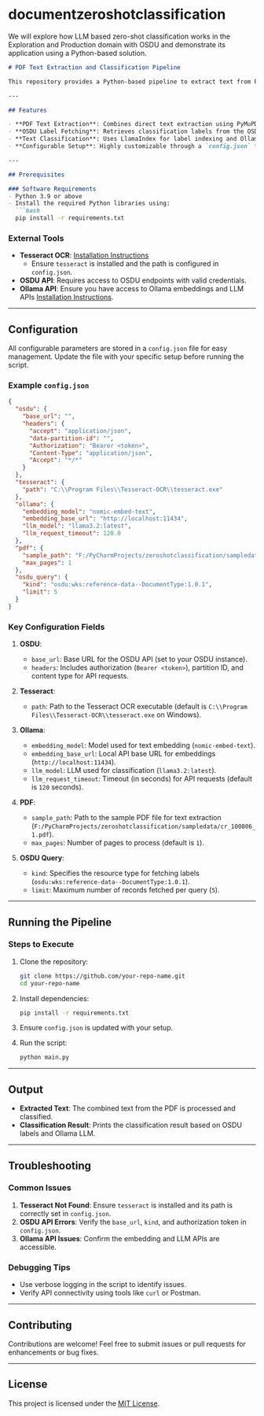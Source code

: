 # documentzeroshotclassification
We will explore how LLM based zero-shot classification works in the Exploration and Production domain with OSDU and demonstrate its application using a Python-based solution.

```markdown
# PDF Text Extraction and Classification Pipeline

This repository provides a Python-based pipeline to extract text from PDFs, classify the content using zero-shot classification, and map it against labels fetched from the OSDU platform. The workflow integrates tools like OCR (Tesseract), document indexing, and a large language model (LLM) for classification.

---

## Features

- **PDF Text Extraction**: Combines direct text extraction using PyMuPDF and OCR for non-textual pages.
- **OSDU Label Fetching**: Retrieves classification labels from the OSDU platform based on a specified `kind`.
- **Text Classification**: Uses LlamaIndex for label indexing and Ollama LLM for text classification.
- **Configurable Setup**: Highly customizable through a `config.json` file.

---

## Prerequisites

### Software Requirements
- Python 3.9 or above
- Install the required Python libraries using:
  ```bash
  pip install -r requirements.txt
  ```

### External Tools
- **Tesseract OCR**: [Installation Instructions](https://github.com/tesseract-ocr/tesseract)
  - Ensure `tesseract` is installed and the path is configured in `config.json`.
- **OSDU API**: Requires access to OSDU endpoints with valid credentials.
- **Ollama API**: Ensure you have access to Ollama embeddings and LLM APIs [Installation Instructions](https://ollama.com/download).

---

## Configuration

All configurable parameters are stored in a `config.json` file for easy management. Update the file with your specific setup before running the script.

### Example `config.json`

```json
{
  "osdu": {
    "base_url": "",
    "headers": {
      "accept": "application/json",
      "data-partition-id": "",
      "Authorization": "Bearer <token>",
      "Content-Type": "application/json",
      "Accept": "*/*"
    }
  },
  "tesseract": {
    "path": "C:\\Program Files\\Tesseract-OCR\\tesseract.exe"
  },
  "ollama": {
    "embedding_model": "nomic-embed-text",
    "embedding_base_url": "http://localhost:11434",
    "llm_model": "llama3.2:latest",
    "llm_request_timeout": 120.0
  },
  "pdf": {
    "sample_path": "F:/PyCharmProjects/zeroshotclassification/sampledata/cr_100806_1.pdf",
    "max_pages": 1
  },
  "osdu_query": {
    "kind": "osdu:wks:reference-data--DocumentType:1.0.1",
    "limit": 5
  }
}
```

### Key Configuration Fields

1. **OSDU**:
   - `base_url`: Base URL for the OSDU API (set to your OSDU instance).
   - `headers`: Includes authorization (`Bearer <token>`), partition ID, and content type for API requests.

2. **Tesseract**:
   - `path`: Path to the Tesseract OCR executable (default is `C:\\Program Files\\Tesseract-OCR\\tesseract.exe` on Windows).

3. **Ollama**:
   - `embedding_model`: Model used for text embedding (`nomic-embed-text`).
   - `embedding_base_url`: Local API base URL for embeddings (`http://localhost:11434`).
   - `llm_model`: LLM used for classification (`llama3.2:latest`).
   - `llm_request_timeout`: Timeout (in seconds) for API requests (default is `120` seconds).

4. **PDF**:
   - `sample_path`: Path to the sample PDF file for text extraction (`F:/PyCharmProjects/zeroshotclassification/sampledata/cr_100806_1.pdf`).
   - `max_pages`: Number of pages to process (default is `1`).

5. **OSDU Query**:
   - `kind`: Specifies the resource type for fetching labels (`osdu:wks:reference-data--DocumentType:1.0.1`).
   - `limit`: Maximum number of records fetched per query (`5`).

---

## Running the Pipeline

### Steps to Execute

1. Clone the repository:
   ```bash
   git clone https://github.com/your-repo-name.git
   cd your-repo-name
   ```

2. Install dependencies:
   ```bash
   pip install -r requirements.txt
   ```

3. Ensure `config.json` is updated with your setup.

4. Run the script:
   ```bash
   python main.py
   ```

---

## Output

- **Extracted Text**: The combined text from the PDF is processed and classified.
- **Classification Result**: Prints the classification result based on OSDU labels and Ollama LLM.

---

## Troubleshooting

### Common Issues

1. **Tesseract Not Found**: Ensure `tesseract` is installed and its path is correctly set in `config.json`.
2. **OSDU API Errors**: Verify the `base_url`, `kind`, and authorization token in `config.json`.
3. **Ollama API Issues**: Confirm the embedding and LLM APIs are accessible.

### Debugging Tips

- Use verbose logging in the script to identify issues.
- Verify API connectivity using tools like `curl` or Postman.

---

## Contributing

Contributions are welcome! Feel free to submit issues or pull requests for enhancements or bug fixes.

---

## License

This project is licensed under the [MIT License](LICENSE).
```
